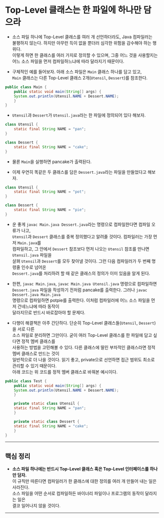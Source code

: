 # Top-Level 클래스는 한 파일에 하나만 담으라

- 소스 파일 하나에 Top-Level 클래스를 여러 개 선언하더라도, Java 컴파일러는  
  불평하지 않는다. 하지만 아무런 득이 없을 뿐더러 심각한 위험을 감수해야 하는 행위다.  
  이렇게 하면 한 클래스를 여러 가지로 정의할 수 있으며, 그중 어느 것을 사용할지는  
  어느 소스 파일을 먼저 컴파일하느냐에 따라 달라지기 때문이다.

- 구체적인 예를 들어보자. 아래 소스 파일은 `Main` 클래스 하나를 담고 있고,  
  `Main` 클래스는 다른 Top-Level 클래스 2개(`Utensil`, `Dessert`)를 참조한다.

```java
public class Main {
    public static void main(String[] args) {
	System.out.println(Utensil.NAME + Dessert.NAME);
    }
}
```

- `Utensil`과 `Dessert`가 `Utensil.java`라는 한 파일에 정의되어 있다 해보자.

```java
class Utensil {
    static final String NAME = "pan";
}

class Dessert {
    static final String NAME = "cake";
}
```

- 물론 `Main`을 실행하면 pancake가 출력된다.

- 이제 우연히 똑같은 두 클래스를 담은 `Dessert.java`라는 파일을 만들었다고 해보자.

```java
class Utensil {
    static final String NAME = "pot";
}

class Dessert {
    static final String NAME = "pie";
}
```

- 운 좋게 `javac Main.java Dessert.java`라는 명령으로 컴파일한다면 컴파일 오류가 나고,  
  `Utensil`과 `Dessert` 클래스를 중복 정의했다고 알려줄 것이다. 컴파일러는 가장 먼저 `Main.java`를  
  컴파일하고, 그 안에서 `Dessert` 참조보다 먼저 나오는 `Utensil` 참조를 만나면 `Utensil.java` 파일을  
  살펴 `Utensil`과 `Dessert`를 모두 찾아낼 것이다. 그런 다음 컴파일러가 두 번째 명령줄 인수로 넘어온  
  `Dessert.java`를 처리하려 할 때 같은 클래스의 정의가 이미 있음을 알게 된다.

- 한편, `javac Main.java`, `javac Main.java Utensil.java` 명령으로 컴파일하면  
  `Dessert.java` 파일을 작성하기 전처럼 pancake를 출력한다. 그러나 `javac Dessert.java Main.java`  
  명령으로 컴파일하면 potpie를 출력한다. 이처럼 컴파일러에 어느 소스 파일을 먼저 건네느냐에 따라 동작이  
  달라지므로 반드시 바로잡아야 할 문제다.

- 다행이 해결책은 아주 간단하다. 단순히 Top-Level 클래스들(`Utensil`, `Dessert`)을 서로 다른  
  소스 파일로 분리하면 그만이다. 굳이 여러 Top-Level 클래스를 한 파일에 담고 싶다면 정적 멤버 클래스를  
  사용하는 방법을 고민해볼 수 있다. 다른 클래스에 딸린 부차적인 클래스라면 정적 멤버 클래스로 만드는 것이  
  일반적으로 더 나을 것이다. 읽기 좋고, private으로 선언하면 접근 범위도 최소로 관리할 수 있기 때문이다.  
  아래 코드는 위 코드를 정적 멤버 클래스로 바꿔본 예시이다.

```java
public class Test {
    public static void main(String[] args) {
	System.out.println(Utensil.NAME + Dessert.NAME);
    }

    private static class Utensil {
	static final String NAME = "pan";
    }

    private static class Dessert {
	static final String NAME = "cake";
    }
}
```

<hr/>

## 핵심 정리

- **소스 파일 하나에는 반드시 Top-Level 클래스 혹은 Top-Level 인터페이스를 하나만 담자.**  
  이 규칙만 따른다면 컴파일러가 한 클래스에 대한 정의를 여러 개 만들어 내는 일은 사라진다.  
  소스 파일을 어떤 순서로 컴파일하든 바이너리 파일이나 프로그램의 동작이 달라지는 일은  
  결코 일어나지 않을 것이다.

<hr/>

